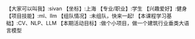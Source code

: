 【大家可以叫我】:sivan
【坐标】:上海
【专业/职业】:学生
【兴趣爱好】:健身
【项目技能】:ml、llm
【组队情况】:未组队，快来一起!
【本课程学习基础】:CV、NLP、LLM
【本期活动目标】:做个小项目，做一个建筑行业垂类大语言模型